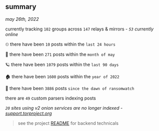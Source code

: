 
## summary
_may 26th, 2022_

currently tracking `102` groups across `147` relays & mirrors - _`53` currently online_

⏲ there have been `10` posts within the `last 24 hours`

🦈 there have been `271` posts within the `month of may`

🪐 there have been `1079` posts within the `last 90 days`

🏚 there have been `1600` posts within the `year of 2022`

🦕 there have been `3886` posts `since the dawn of ransomwatch`

there are `49` custom parsers indexing posts

_`20` sites using v2 onion services are no longer indexed - [support.torproject.org](https://support.torproject.org/onionservices/v2-deprecation/)_

> see the project [README](https://github.com/joshhighet/ransomwatch#ransomwatch--) for backend technicals
